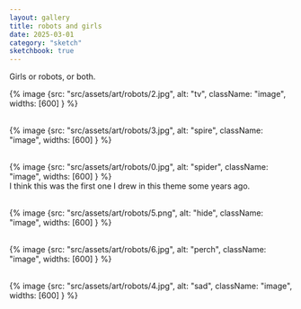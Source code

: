```yaml
---
layout: gallery
title: robots and girls
date: 2025-03-01
category: "sketch"
sketchbook: true
---
```


Girls or robots, or both. 

{% image {src: "src/assets/art/robots/2.jpg", alt: "tv", className: "image", widths: [600] } %}
<br>
<br>

{% image {src: "src/assets/art/robots/3.jpg", alt: "spire", className: "image", widths: [600] } %}
<br>
<br>

{% image {src: "src/assets/art/robots/0.jpg", alt: "spider", className: "image", widths: [600] } %}
<br>
I think this was the first one I drew in this theme some years ago.
<br>
<br>

{% image {src: "src/assets/art/robots/5.png", alt: "hide", className: "image", widths: [600] } %}
<br>
<br>


{% image {src: "src/assets/art/robots/6.jpg", alt: "perch", className: "image", widths: [600] } %}
<br>
<br>

{% image {src: "src/assets/art/robots/4.jpg", alt: "sad", className: "image", widths: [600] } %}
<br>
<br>